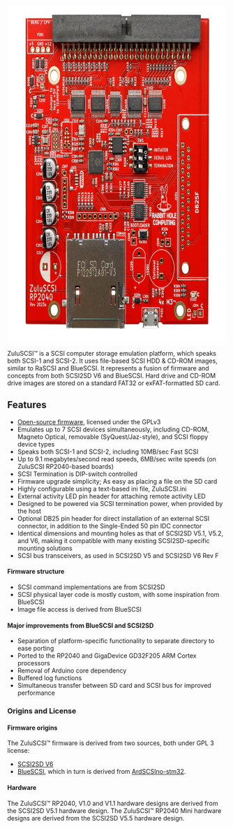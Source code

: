 <img src="assets/img/ZuluSCSI_RP2040_Rev2023a-1.5MB.jpg" alt="ZuluSCSI V1.1 PCB" width="733" height="770">


ZuluSCSI™ is a SCSI computer storage emulation platform, which speaks both SCSI-1 and SCSI-2. It uses file-based SCSI HDD & CD-ROM images, similar to RaSCSI and BlueSCSI. It represents a fusion of firmware and concepts from both SCSI2SD V6 and BlueSCSI. Hard drive and CD-ROM drive images are stored on a standard FAT32 or exFAT-formatted SD card.

## Features

* [Open-source firmware](https://github.com/zuluscsi/zuluscsi-firmware), licensed under the GPLv3
* Emulates up to 7 SCSI devices simultaneously, including CD-ROM, Magneto Optical, removable (SyQuest/Jaz-style), and SCSI floppy device types
* Speaks both SCSI-1 and SCSI-2, including 10MB/sec Fast SCSI
* Up to 9.1 megabytes/second read speeds, 6MB/sec write speeds (on ZuluSCSI RP2040-based boards)
* SCSI Termination is DIP-switch controlled
* Firmware upgrade simplicity; As easy as placing a file on the SD card
* Highly configurable using a text-based ini file, ZuluSCSI.ini
* External activity LED pin header for attaching remote activity LED
* Designed to be powered via SCSI termination power, when provided by the host
* Optional DB25 pin header for direct installation of an external SCSI connector, in addition to the Single-Ended 50 pin IDC connector
* Identical dimensions and mounting holes as that of SCSI2SD V5.1, V5.2, and V6, making it compatible with many existing SCSI2SD-specific mounting solutions
* SCSI bus transceivers, as used in SCSI2SD V5 and SCSI2SD V6 Rev F

#### Firmware structure

* SCSI command implementations are from SCSI2SD
* SCSI physical layer code is mostly custom, with some inspiration from BlueSCSI
* Image file access is derived from BlueSCSI

#### Major improvements from BlueSCSI and SCSI2SD

* Separation of platform-specific functionality to separate directory to ease porting
* Ported to the RP2040 and GigaDevice GD32F205 ARM Cortex processors
* Removal of Arduino core dependency
* Buffered log functions
* Simultaneous transfer between SD card and SCSI bus for improved performance

### Origins and License

#### Firmware origins

The ZuluSCSI™ firmware is derived from two sources, both under GPL 3 license:

* [SCSI2SD V6](http://www.codesrc.com/gitweb/index.cgi?p=SCSI2SD-V6.git;a=summary)
* [BlueSCSI](https://github.com/erichelgeson/BlueSCSI), which in turn is derived from [ArdSCSIno-stm32](https://github.com/ztto/ArdSCSino-stm32).

#### Hardware 
The ZuluSCSI™ RP2040, V1.0 and V1.1 hardware designs are derived from the SCSI2SD V5.1 hardware design.
The ZuluSCSI™ RP2040 Mini hardware designs are derived from the SCSI2SD V5.5 hardware design.
